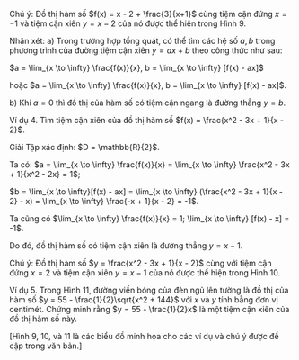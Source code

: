 Chú ý: Đồ thị hàm số $f(x) = x - 2 + \frac{3}{x+1}$ cùng
tiệm cận đứng $x = -1$ và tiệm cận xiên $y = x - 2$
của nó được thể hiện trong Hình 9.

Nhận xét:
a) Trong trường hợp tổng quát, có thể tìm các hệ số
$a, b$ trong phương trình của đường tiệm cận xiên
$y = ax + b$ theo công thức như sau:

$a = \lim_{x \to \infty} \frac{f(x)}{x}, b = \lim_{x \to \infty} [f(x) - ax]$

hoặc $a = \lim_{x \to \infty} \frac{f(x)}{x}, b = \lim_{x \to \infty} [f(x) - ax]$.

b) Khi $a = 0$ thì đồ thị của hàm số có tiệm cận ngang là đường thẳng $y = b$.

Ví dụ 4. Tìm tiệm cận xiên của đồ thị hàm số $f(x) = \frac{x^2 - 3x + 1}{x - 2}$.

Giải
Tập xác định: $D = \mathbb{R}\{2}$.

Ta có:    $a = \lim_{x \to \infty} \frac{f(x)}{x} = \lim_{x \to \infty} \frac{x^2 - 3x + 1}{x^2 - 2x} = 1$;

$b = \lim_{x \to \infty}[f(x) - ax] = \lim_{x \to \infty} (\frac{x^2 - 3x + 1}{x - 2} - x) = \lim_{x \to \infty} \frac{-x + 1}{x - 2} = -1$.

Ta cũng có $\lim_{x \to \infty} \frac{f(x)}{x} = 1; \lim_{x \to \infty} [f(x) - x] = -1$.

Do đó, đồ thị hàm số có tiệm cận xiên là đường thẳng $y = x - 1$.

Chú ý: Đồ thị hàm số $y = \frac{x^2 - 3x + 1}{x - 2}$ cùng với
tiệm cận đứng $x = 2$ và tiệm cận xiên $y = x - 1$
của nó được thể hiện trong Hình 10.

Ví dụ 5. Trong Hình 11, đường viền bóng của đèn ngủ lên
tường là đồ thị của hàm số $y = 55 - \frac{1}{2}\sqrt{x^2 + 144}$ với $x$ và $y$
tính bằng đơn vị centimét. Chứng minh rằng $y = 55 - \frac{1}{2}x$
là một tiệm cận xiên của đồ thị hàm số này.

[Hình 9, 10, và 11 là các biểu đồ minh họa cho các ví dụ và chú ý được đề cập trong văn bản.]